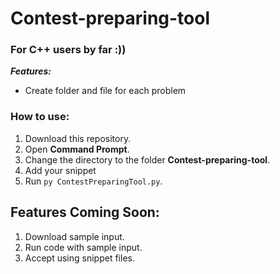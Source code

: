 # Contest-preparing-tool
### For C++ users by far :))

***Features:***
- Create folder and file for each problem

### How to use:
1. Download this repository.
2. Open **Command Prompt**.
3. Change the directory to the folder **Contest-preparing-tool**.
4. Add your snippet 
5. Run `py ContestPreparingTool.py`. 

## Features Coming Soon:
1. Download sample input.
2. Run code with sample input.
3. Accept using snippet files.
